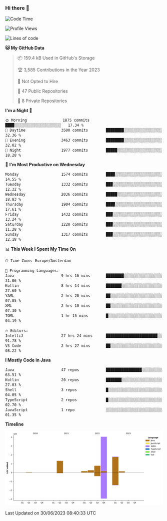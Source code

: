 ### Hi there 👋


<!--START_SECTION:waka-->
![Code Time](http://img.shields.io/badge/Code%20Time-3%2C293%20hrs%2013%20mins-blue)

![Profile Views](http://img.shields.io/badge/Profile%20Views-110-blue)

![Lines of code](https://img.shields.io/badge/From%20Hello%20World%20I%27ve%20Written-8.5%20million%20lines%20of%20code-blue)

**🐱 My GitHub Data** 

> 📦 159.4 kB Used in GitHub's Storage 
 > 
> 🏆 3,585 Contributions in the Year 2023
 > 
> 🚫 Not Opted to Hire
 > 
> 📜 47 Public Repositories 
 > 
> 🔑 8 Private Repositories 
 > 
**I'm a Night 🦉** 

```text
🌞 Morning                1875 commits        ████░░░░░░░░░░░░░░░░░░░░░   17.34 % 
🌆 Daytime                3500 commits        ████████░░░░░░░░░░░░░░░░░   32.36 % 
🌃 Evening                3463 commits        ████████░░░░░░░░░░░░░░░░░   32.02 % 
🌙 Night                  1977 commits        █████░░░░░░░░░░░░░░░░░░░░   18.28 % 
```
📅 **I'm Most Productive on Wednesday** 

```text
Monday                   1574 commits        ████░░░░░░░░░░░░░░░░░░░░░   14.55 % 
Tuesday                  1332 commits        ███░░░░░░░░░░░░░░░░░░░░░░   12.32 % 
Wednesday                2036 commits        █████░░░░░░░░░░░░░░░░░░░░   18.83 % 
Thursday                 1904 commits        ████░░░░░░░░░░░░░░░░░░░░░   17.61 % 
Friday                   1432 commits        ███░░░░░░░░░░░░░░░░░░░░░░   13.24 % 
Saturday                 1220 commits        ███░░░░░░░░░░░░░░░░░░░░░░   11.28 % 
Sunday                   1317 commits        ███░░░░░░░░░░░░░░░░░░░░░░   12.18 % 
```


📊 **This Week I Spent My Time On** 

```text
🕑︎ Time Zone: Europe/Amsterdam

💬 Programming Languages: 
Java                     9 hrs 16 mins       ████████░░░░░░░░░░░░░░░░░   31.06 % 
Kotlin                   8 hrs 14 mins       ███████░░░░░░░░░░░░░░░░░░   27.60 % 
YAML                     2 hrs 20 mins       ██░░░░░░░░░░░░░░░░░░░░░░░   07.85 % 
XML                      2 hrs 10 mins       ██░░░░░░░░░░░░░░░░░░░░░░░   07.30 % 
TOML                     1 hr 15 mins        █░░░░░░░░░░░░░░░░░░░░░░░░   04.19 % 

🔥 Editors: 
IntelliJ                 27 hrs 24 mins      ███████████████████████░░   91.78 % 
VS Code                  2 hrs 27 mins       ██░░░░░░░░░░░░░░░░░░░░░░░   08.22 % 
```

**I Mostly Code in Java** 

```text
Java                     47 repos            ████████████████░░░░░░░░░   63.51 % 
Kotlin                   20 repos            ███████░░░░░░░░░░░░░░░░░░   27.03 % 
Shell                    3 repos             █░░░░░░░░░░░░░░░░░░░░░░░░   04.05 % 
TypeScript               2 repos             █░░░░░░░░░░░░░░░░░░░░░░░░   02.70 % 
JavaScript               1 repo              ░░░░░░░░░░░░░░░░░░░░░░░░░   01.35 % 
```



**Timeline**

![Lines of Code chart](https://raw.githubusercontent.com/powercasgamer/powercasgamer/master/assets/bar_graph.png)


 Last Updated on 30/06/2023 08:40:33 UTC
<!--END_SECTION:waka-->
